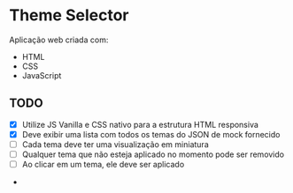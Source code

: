 # Theme Selector

Aplicação web criada com:

- HTML
- CSS
- JavaScript

## TODO

- [x] Utilize JS Vanilla e CSS nativo para a estrutura HTML responsiva
- [x] Deve exibir uma lista com todos os temas do JSON de mock fornecido
- [ ] Cada tema deve ter uma visualização em miniatura
- [ ] Qualquer tema que não esteja aplicado no momento pode ser removido
- [ ] Ao clicar em um tema, ele deve ser aplicado
-